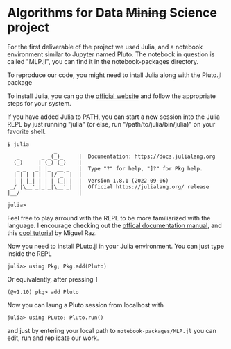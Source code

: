 # Algorithms for Data ~~Mining~~ Science project
For the first deliverable of the project we used Julia, and a notebook environment similar to Jupyter named Pluto. The notebook in question is called "MLP.jl", you can find it in the notebook-packages directory.

To reproduce our code, you might need to intall Julia along with the Pluto.jl package

To install Julia, you can go the [official website](https://julialang.org/downloads/) and follow the appropriate steps for your system. 

If you have added Julia to PATH, you can start a new session into the Julia REPL by just running "julia" (or else, run "/path/to/julia/bin/julia)" on your favorite shell.
```
$ julia
               _
   _       _ _(_)_     |  Documentation: https://docs.julialang.org
  (_)     | (_) (_)    |
   _ _   _| |_  __ _   |  Type "?" for help, "]?" for Pkg help.
  | | | | | | |/ _` |  |
  | | |_| | | | (_| |  |  Version 1.8.1 (2022-09-06)
 _/ |\__'_|_|_|\__'_|  |  Official https://julialang.org/ release
|__/                   |

julia>
```
Feel free to play arround with the REPL to be more familiarized with the language. I encourage checking out the [offical documentation manual](https://docs.julialang.org/en/v1/manual/getting-started/), and this [cool tutorial](https://youtu.be/EkgCENBFrAY?si=DTJ3SP1Shm0wYKTk) by Miguel Raz.

Now you need to install PLuto.jl in your Julia environment. You can just type inside the REPL
```
julia> using Pkg; Pkg.add(Pluto)
```
Or equivalently, after pressing ``]``
```
(@v1.10) pkg> add Pluto
```

Now you can laung a Pluto session from localhost with
```
julia> using PLuto; Pluto.run()
```
and just by entering your local path to ``notebook-packages/MLP.jl`` you can edit, run and replicate our work.